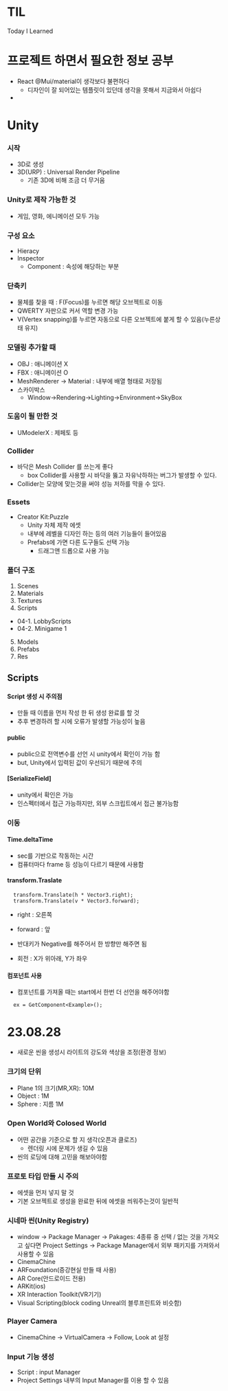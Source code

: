 # TIL
Today I Learned

# 프로젝트 하면서 필요한 정보 공부

- React @Mui/material이 생각보다 불편하다
  - 디자인이 잘 되어있는 템플릿이 있던데 생각을 못해서 지금와서 아쉽다
- 


# Unity

### 시작
- 3D로 생성
- 3D(URP) : Universal Render Pipeline
  - 기존 3D에 비해 조금 더 무거움
### Unity로 제작 가능한 것
- 게임, 영화, 에니메이션 모두 가능

### 구성 요소
- Hieracy
- Inspector
  - Component : 속성에 해당하는 부분
 
### 단축키
- 물체를 찾을 때 : F(Focus)를 누르면 해당 오브젝트로 이동
- QWERTY 자판으로 커서 역할 변경 가능
- V(Vertex snapping)를 누르면 자동으로 다른 오브젝트에 붙게 할 수 있음(누른상태 유지)

### 모델링 추가할 때
- OBJ : 애니메이션 X
- FBX : 애니메이션 O
- MeshRenderer -> Material : 내부에 배열 형태로 저장됨
- 스카이박스
  - Window->Rendering->Lighting->Environment->SkyBox
    

### 도움이 될 만한 것
- UModelerX : 제페토 등


### Collider
- 바닥은 Mesh Collider 를 쓰는게 좋다
  - box Collider를 사용할 시 바닥을 뚫고 자유낙하하는 버그가 발생할 수 있다.
- Collider는 모양에 맞는것을 써야 성능 저하를 막을 수 있다.

### Essets
- Creator Kit:Puzzle
  - Unity 자체 제작 에셋
  - 내부에 레벨을 디자인 하는 등의 여러 기능들이 들어있음
  - Prefabs에 가면 다른 도구들도 선택 가능
    - 드래그앤 드롭으로 사용 가능


### 폴더 구조
01. Scenes
02. Materials
03. Textures
04. Scripts
  - 04-1. LobbyScripts
  - 04-2. Minigame 1
05. Models
06. Prefabs
07. Res


## Scripts
#### Script 생성 시 주의점
- 만들 때 이름을 먼저 작성 한 뒤 생성 완료를 할 것
- 추후 변경하려 할 시에 오류가 발생할 가능성이 높음

#### public
- public으로 전역변수를 선언 시 unity에서 확인이 가능 함
- but, Unity에서 입력된 값이 우선되기 때문에 주의

#### [SerializeField]
- unity에서 확인은 가능
- 인스펙터에서 접근 가능하지만, 외부 스크립트에서 접근 불가능함

### 이동

#### Time.deltaTime
- sec를 기반으로 작동하는 시간
- 컴퓨터마다 frame 등 성능이 다르기 때문에 사용함

#### transform.Traslate
```
  transform.Translate(h * Vector3.right);
  transform.Translate(v * Vector3.forward);
```
- right : 오른쪽
- forward : 앞

- 반대키가 Negative를 해주어서 한 방향만 해주면 됨

- 회전 : X가 위아래, Y가 좌우

#### 컴포넌트 사용
- 컴포넌트를 가져올 때는 start에서 한번 더 선언을 해주어야함
```
  ex = GetComponent<Example>();
```


# 23.08.28

- 새로운 씬을 생성시 라이트의 강도와 색상을 조정(환경 정보)

### 크기의 단위
- Plane 1의 크기(MR,XR): 10M
- Object : 1M
- Sphere : 지름 1M

### Open World와 Colosed World
- 어떤 공간을 기준으로 할 지 생각(오픈과 클로즈)
  - 렌더링 시에 문제가 생길 수 있음
- 씬의 로딩에 대해 고민을 해보아야함

### 프로토 타입 만들 시 주의
- 에셋을 먼저 넣지 말 것
- 기본 오브젝트로 생성을 완료한 뒤에 에셋을 씌워주는것이 일반적

### 시네마 씬(Unity Registry)
- window -> Package Manager -> Pakages: 4종류 중 선택 / 없는 것을 가져오고 싶다면 Project Settings -> Package Manager에서 외부 패키지를 가져와서 사용할 수 있음
- CinemaChine
- ARFoundation(증강현실 만들 때 사용)
- AR Core(안드로이드 전용)
- ARKit(ios)
- XR Interaction Toolkit(VR기기)
- Visual Scripting(block coding Unreal의 블루프린트와 비슷함)

### Player Camera
- CinemaChine -> VirtualCamera -> Follow, Look at 설정

### Input 기능 생성
- Script : input Manager
- Project Settings 내부의 Input Manager를 이용 할 수 있음

